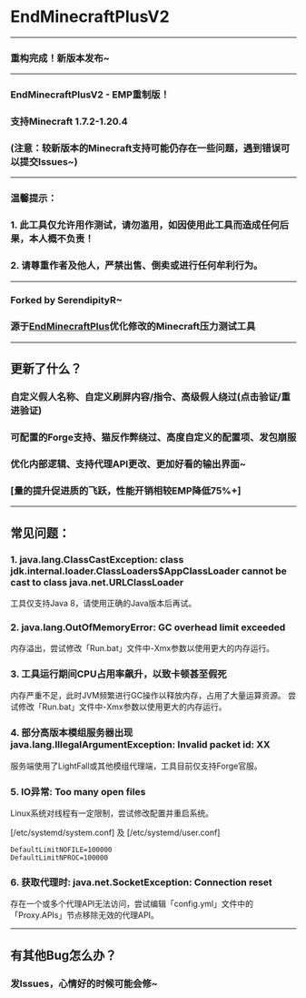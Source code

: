 # EndMinecraftPlusV2
___
### 重构完成！新版本发布~
___
### EndMinecraftPlusV2 - EMP重制版！
### 支持Minecraft 1.7.2-1.20.4
### (注意：较新版本的Minecraft支持可能仍存在一些问题，遇到错误可以提交Issues~)
___
### 温馨提示：
### 1. 此工具仅允许用作测试，请勿滥用，如因使用此工具而造成任何后果，本人概不负责！
### 2. 请尊重作者及他人，严禁出售、倒卖或进行任何牟利行为。
___
### Forked by SerendipityR~
### 源于<a href="https://github.com/ReActRailGun/EndMinecraftPlus">EndMinecraftPlus</a>优化修改的Minecraft压力测试工具
___
## 更新了什么？
### 自定义假人名称、自定义刷屏内容/指令、高级假人绕过(点击验证/重进验证)
### 可配置的Forge支持、猫反作弊绕过、高度自定义的配置项、发包崩服
### 优化内部逻辑、支持代理API更改、更加好看的输出界面~
### [量的提升促进质的飞跃，性能开销相较EMP降低75%+]
___
## 常见问题：
### 1. java.lang.ClassCastException: class jdk.internal.loader.ClassLoaders$AppClassLoader cannot be cast to class java.net.URLClassLoader
工具仅支持Java 8，请使用正确的Java版本后再试。
### 2. java.lang.OutOfMemoryError: GC overhead limit exceeded
内存溢出，尝试修改「Run.bat」文件中-Xmx参数以使用更大的内存运行。
### 3. 工具运行期间CPU占用率飙升，以致卡顿甚至假死
内存严重不足，此时JVM频繁进行GC操作以释放内存，占用了大量运算资源。
尝试修改「Run.bat」文件中-Xmx参数以使用更大的内存运行。
### 4. 部分高版本模组服务器出现java.lang.IllegalArgumentException: Invalid packet id: XX
服务端使用了LightFall或其他模组代理端，工具目前仅支持Forge官服。
### 5. IO异常: Too many open files
Linux系统对线程有一定限制，尝试修改配置并重启系统。

[/etc/systemd/system.conf] 及 [/etc/systemd/user.conf]

```
DefaultLimitNOFILE=100000
DefaultLimitNPROC=100000
```
### 6. 获取代理时: java.net.SocketException: Connection reset
存在一个或多个代理API无法访问，尝试编辑「config.yml」文件中的「Proxy.APIs」节点移除无效的代理API。
___
## 有其他Bug怎么办？
### 发Issues，心情好的时候可能会修~
